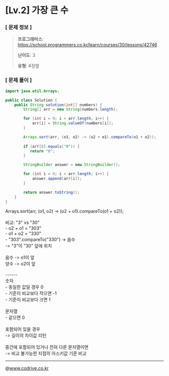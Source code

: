 # [Lv.2] 가장 큰 수

### [ 문제 정보 ]
> **프로그래머스**: https://school.programmers.co.kr/learn/courses/30/lessons/42746
> 
> **난이도**: 3
>
> **유형**: #정렬


### [ 문제 풀이 ]
```Java
import java.util.Arrays;

public class Solution {
    public String solution(int[] numbers) {
        String[] arr = new String[numbers.length];

        for (int i = 0; i < arr.length; i++) {
            arr[i] = String.valueOf(numbers[i]);
        }

        Arrays.sort(arr, (o1, o2) -> (o2 + o1).compareTo(o1 + o2));
        
        if (arr[0].equals("0")) {
           return "0";
        }

        StringBuilder answer = new StringBuilder();

        for (int i = 0; i < arr.length; i++) {
            answer.append(arr[i]);
        }

        return answer.toString();
    }
}
```
Arrays.sort(arr, (o1, o2) -> (o2 + o1).compareTo(o1 + o2));<br><br>비교: "3" vs "30"<br>  - o2 + o1 = "303"<br>  - o1 + o2 = "330"<br>  - "303".compareTo("330") -> 음수<br>  ->  "3"이 "30" 앞에 위치<br><br>음수 -> o1이 앞<br>양수 -> o2이 앞<br><br>------<br>숫자<br>- 동일한 값일 경우 0<br>- 기준이 비교보다 작으면 -1<br>- 기준이 비교보다 크면 1<br><br>문자열<br>- 같으면 0<br><br>포함되어 있을 경우<br>-> 길이의 차이값 리턴<br><br>중간에 포함되어 있거나 전혀 다른 문자열이면<br>-> 비교 불가능한 지점의 아스키값 기준 비교


---
@www.codrive.co.kr